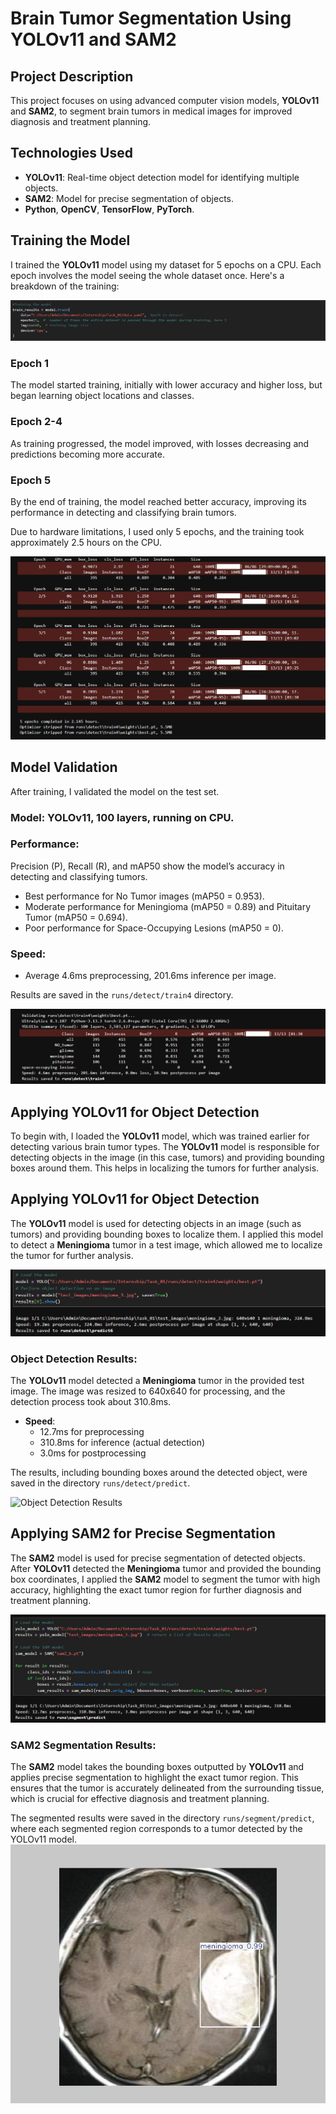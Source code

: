 # Brain Tumor Segmentation Using YOLOv11 and SAM2

## Project Description
This project focuses on using advanced computer vision models, **YOLOv11** and **SAM2**, to segment brain tumors in medical images for improved diagnosis and treatment planning.

## Technologies Used
- **YOLOv11**: Real-time object detection model for identifying multiple objects.
- **SAM2**: Model for precise segmentation of objects.
- **Python**, **OpenCV**, **TensorFlow**, **PyTorch**.

## Training the Model
I trained the **YOLOv11** model using my dataset for 5 epochs on a CPU. Each epoch involves the model seeing the whole dataset once. Here's a breakdown of the training:

![Training the model](pic3.png) 

### Epoch 1
The model started training, initially with lower accuracy and higher loss, but began learning object locations and classes.

### Epoch 2-4
As training progressed, the model improved, with losses decreasing and predictions becoming more accurate.

### Epoch 5
By the end of training, the model reached better accuracy, improving its performance in detecting and classifying brain tumors.

Due to hardware limitations, I used only 5 epochs, and the training took approximately 2.5 hours on the CPU.

![Training Results](pic4.png) 

## Model Validation
After training, I validated the model on the test set.

### Model: YOLOv11, 100 layers, running on CPU.

### Performance:
Precision (P), Recall (R), and mAP50 show the model’s accuracy in detecting and classifying tumors.

- Best performance for No Tumor images (mAP50 = 0.953).
- Moderate performance for Meningioma (mAP50 = 0.89) and Pituitary Tumor (mAP50 = 0.694).
- Poor performance for Space-Occupying Lesions (mAP50 = 0).

### Speed:
- Average 4.6ms preprocessing, 201.6ms inference per image.

Results are saved in the `runs/detect/train4` directory.

![Model Validation Results](pic5.png) 

## Applying YOLOv11 for Object Detection
To begin with, I loaded the **YOLOv11** model, which was trained earlier for detecting various brain tumor types. The **YOLOv11** model is responsible for detecting objects in the image (in this case, tumors) and providing bounding boxes around them. This helps in localizing the tumors for further analysis.


## Applying YOLOv11 for Object Detection
The **YOLOv11** model is used for detecting objects in an image (such as tumors) and providing bounding boxes to localize them. I applied this model to detect a **Meningioma** tumor in a test image, which allowed me to localize the tumor for further analysis.

![Object Detection Results](pic1.png)

### Object Detection Results:
The **YOLOv11** model detected a **Meningioma** tumor in the provided test image. The image was resized to 640x640 for processing, and the detection process took about 310.8ms.

- **Speed**: 
  - 12.7ms for preprocessing
  - 310.8ms for inference (actual detection)
  - 3.0ms for postprocessing

The results, including bounding boxes around the detected object, were saved in the directory `runs/detect/predict`.

![Object Detection Results](pic7.png)

## Applying SAM2 for Precise Segmentation
The **SAM2** model is used for precise segmentation of detected objects. After **YOLOv11** detected the **Meningioma** tumor and provided the bounding box coordinates, I applied the **SAM2** model to segment the tumor with high accuracy, highlighting the exact tumor region for further diagnosis and treatment planning.

![SAM2 Segmentation Results](Pic2.png)

### SAM2 Segmentation Results:
The **SAM2** model takes the bounding boxes outputted by **YOLOv11** and applies precise segmentation to highlight the exact tumor region. This ensures that the tumor is accurately delineated from the surrounding tissue, which is crucial for effective diagnosis and treatment planning.

The segmented results were saved in the directory `runs/segment/predict`, where each segmented region corresponds to a tumor detected by the YOLOv11 model.
![Object Detection Results](pic6.png)
